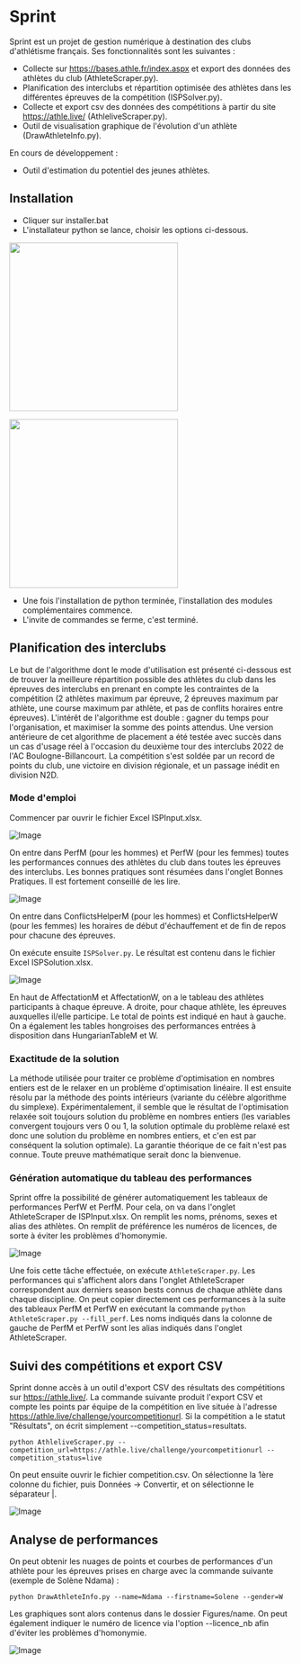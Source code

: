 # Sprint

Sprint est un projet de gestion numérique à destination des clubs d'athlétisme français. Ses fonctionnalités sont les suivantes :

* Collecte sur https://bases.athle.fr/index.aspx et export des données des athlètes du club (AthleteScraper.py).
* Planification des interclubs et répartition optimisée des athlètes dans les différentes épreuves de la compétition (ISPSolver.py).
* Collecte et export csv des données des compétitions à partir du site https://athle.live/ (AthleliveScraper.py).
* Outil de visualisation graphique de l'évolution d'un athlète (DrawAthleteInfo.py).

En cours de développement :

* Outil d'estimation du potentiel des jeunes athlètes.

## Installation

* Cliquer sur installer.bat
* L'installateur python se lance, choisir les options ci-dessous.
<p float="center">
  <img src="resources/optional.png" width="300" />
</p>

<p float="center">
  <img src="resources/advanced.png" width="300"/> 
</p>

* Une fois l'installation de python terminée, l'installation des modules complémentaires commence.
* L'invite de commandes se ferme, c'est terminé.

## Planification des interclubs

Le but de l'algorithme dont le mode d'utilisation est présenté ci-dessous est de trouver la meilleure répartition possible des athlètes du club dans les épreuves des interclubs en prenant en compte les contraintes de la compétition (2 athlètes maximum par épreuve, 2 épreuves maximum par athlète, une course maximum par athlète, et pas de conflits horaires entre épreuves). L'intérêt de l'algorithme est double : gagner du temps pour l'organisation, et maximiser la somme des points attendus. Une version antérieure de cet algorithme de placement a été testée avec succès dans un cas d'usage réel à l'occasion du deuxième tour des interclubs 2022 de l'AC Boulogne-Billancourt. La compétition s'est soldée par un record de points du club, une victoire en division régionale, et un passage inédit en division N2D.

### Mode d'emploi

Commencer par ouvrir le fichier Excel ISPInput.xlsx.

![Image](/resources/perfs.png)

On entre dans PerfM (pour les hommes) et PerfW (pour les femmes) toutes les performances connues des athlètes du club dans toutes les épreuves des interclubs. Les bonnes pratiques sont résumées dans l'onglet Bonnes Pratiques. Il est fortement conseillé de les lire.

![Image](/resources/schedule.png)

On entre dans ConflictsHelperM (pour les hommes) et ConflictsHelperW (pour les femmes) les horaires de début d'échauffement et de fin de repos pour chacune des épreuves.

On exécute ensuite `ISPSolver.py`. Le résultat est contenu dans le fichier Excel ISPSolution.xlsx.

![Image](/resources/result.png)

En haut de AffectationM et AffectationW, on a le tableau des athlètes participants à chaque épreuve. A droite, pour chaque athlète, les épreuves auxquelles il/elle participe. Le total de points est indiqué en haut à gauche. On a également les tables hongroises des performances entrées à disposition dans HungarianTableM et W.

### Exactitude de la solution

La méthode utilisée pour traiter ce problème d'optimisation en nombres entiers est de le relaxer en un problème d'optimisation linéaire. Il est ensuite résolu par la méthode des points intérieurs (variante du célèbre algorithme du simplexe). Expérimentalement, il semble que le résultat de l'optimisation relaxée soit toujours solution du problème en nombres entiers (les variables convergent toujours vers 0 ou 1, la solution optimale du problème relaxé est donc une solution du problème en nombres entiers, et c'en est par conséquent la solution optimale). La garantie théorique de ce fait n'est pas connue. Toute preuve mathématique serait donc la bienvenue.

### Génération automatique du tableau des performances

Sprint offre la possibilité de générer automatiquement les tableaux de performances PerfW et PerfM. Pour cela, on va dans l'onglet AthleteScraper de ISPInput.xlsx. On remplit les noms, prénoms, sexes et alias des athlètes. On remplit de préférence les numéros de licences, de sorte à éviter les problèmes d'homonymie. 

![Image](/resources/scraper.png)

Une fois cette tâche effectuée, on exécute `AthleteScraper.py`. Les performances qui s'affichent alors dans l'onglet AthleteScraper correspondent aux derniers season bests connus de chaque athlète dans chaque discipline. On peut copier directement ces performances à la suite des tableaux PerfM et PerfW en exécutant la commande `python AthleteScraper.py --fill_perf`. Les noms indiqués dans la colonne de gauche de PerfM et PerfW sont les alias indiqués dans l'onglet AthleteScraper.

## Suivi des compétitions et export CSV

Sprint donne accès à un outil d'export CSV des résultats des compétitions sur https://athle.live/. La commande suivante produit l'export CSV et compte les points par équipe de la compétition en live située à l'adresse https://athle.live/challenge/yourcompetitionurl. Si la compétition a le statut "Résultats", on écrit simplement --competition_status=resultats.

`python AthleliveScraper.py --competition_url=https://athle.live/challenge/yourcompetitionurl --competition_status=live`

On peut ensuite ouvrir le fichier competition.csv. On sélectionne la 1ère colonne du fichier, puis Données -> Convertir, et on sélectionne le séparateur |.

![Image](/resources/csvexport.png)

## Analyse de performances

On peut obtenir les nuages de points et courbes de performances d'un athlète pour les épreuves prises en charge avec la commande suivante (exemple de Solène Ndama) :

`python DrawAthleteInfo.py --name=Ndama --firstname=Solene --gender=W`

Les graphiques sont alors contenus dans le dossier Figures/name. On peut également indiquer le numéro de licence via l'option --licence_nb afin d'éviter les problèmes d'homonymie.

![Image](/resources/60mHWi.png)
